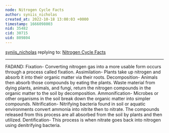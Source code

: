 ```yaml
---
node: Nitrogen Cycle Facts
author: syniis_nicholas
created_at: 2022-10-18 13:00:03 +0000
timestamp: 1666098003
nid: 35482
cid: 30715
uid: 809804
---
```




[syniis_nicholas](../profile/syniis_nicholas) replying to: [Nitrogen Cycle Facts](../notes/TheChessGym/10-18-2022/nitrogen-cycle-facts)

----
FADAND: 
Fixation- Converting nitrogen gas into a more usable form occurs through a process called fixation. Assimilation- Plants take up nitrogen and absorb it into their organic matter via their roots. Decomposition- Animals then absorb those compounds by eating the plants. Waste material from dying plants, animals, and fungi, return the nitrogen compounds in the organic matter to the soil by decomposition.   Ammonification- Microbes or other organisms in the soil break down the organic matter into simpler compounds. Nitrification- Nitrifying bacteria found in soil or aquatic environments convert ammonia into nitrite then to nitrate. The compounds released from this process are all absorbed from the soil by plants and then utilized. Dentification- This process is when nitrate goes back into nitrogen using denitrifying bacteria.  
